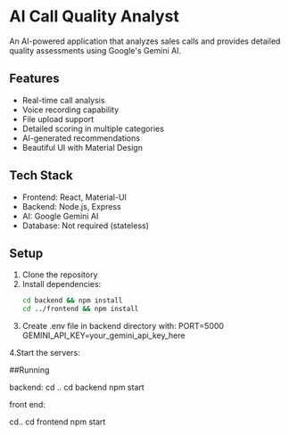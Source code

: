 # AI Call Quality Analyst

An AI-powered application that analyzes sales calls and provides detailed quality assessments using Google's Gemini AI.

## Features

- Real-time call analysis
- Voice recording capability
- File upload support
- Detailed scoring in multiple categories
- AI-generated recommendations
- Beautiful UI with Material Design

## Tech Stack

- Frontend: React, Material-UI
- Backend: Node.js, Express
- AI: Google Gemini AI
- Database: Not required (stateless)

## Setup

1. Clone the repository
2. Install dependencies:
   ```bash
   cd backend && npm install
   cd ../frontend && npm install

3. Create .env file in backend directory with:
PORT=5000
GEMINI_API_KEY=your_gemini_api_key_here

4.Start the servers:

##Running

backend:
cd ..
cd backend
npm start



front end:

cd..
cd frontend
npm start

